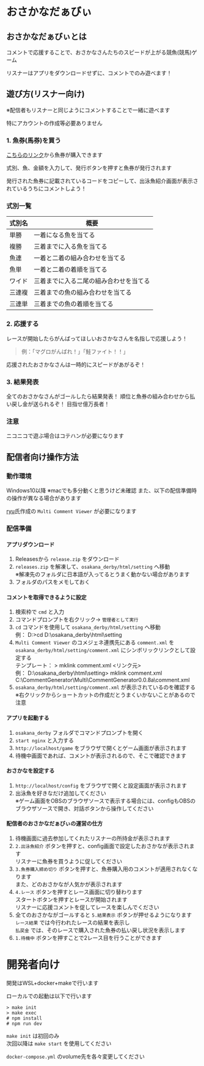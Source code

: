 # おさかなだぁびぃ

## おさかなだぁびぃとは

コメントで応援することで、おさかなさんたちのスピードが上がる競魚(競馬)ゲーム

リスナーはアプリをダウンロードせずに、コメントでのみ遊べます！

## 遊び方(リスナー向け)

※配信者もリスナーと同じようにコメントすることで一緒に遊べます

特にアカウントの作成等必要ありません

### 1. 魚券(馬券)を買う

[こちらのリンク](https://broadcast-derby.github.io/)から魚券が購入できます

式別、魚、金額を入力して、発行ボタンを押すと魚券が発行されます

発行された魚券に記載されているコードをコピーして、出泳魚紹介画面が表示されているうちにコメントしよう！

### 式別一覧

| 式別名 | 概要 |
|---|---|
|単勝|一着になる魚を当てる|   
|複勝|三着までに入る魚を当てる| 
|魚連|一着と二着の組み合わせを当てる| 
|魚単|一着と二着の着順を当てる| 
|ワイド|三着までに入る二尾の組み合わせを当てる| 
|三連複|三着までの魚の組み合わせを当てる| 
|三連単|三着までの魚の着順を当てる| 

### 2. 応援する

レースが開始したらがんばってほしいおさかなさんを名指しで応援しよう！

> 例：「マグロがんばれ！」「鮭ファイト！！」

応援されたおさかなさんは一時的にスピードがあがるぞ！

### 3. 結果発表

全てのおさかなさんがゴールしたら結果発表！
順位と魚券の組み合わせから払い戻し金が送られるぞ！
目指せ億万長者！

### 注意

ニコニコで遊ぶ場合はコテハンが必要になります

## 配信者向け操作方法

### 動作環境

Windows10以降
※macでも多分動くと思うけど未確認
また、以下の配信準備時の操作が異なる場合があります

[ryu](https://twitter.com/kv510k)氏作成の `Multi Comment Viewer` が必要になります

### 配信準備

#### アプリダウンロード

1. Releasesから `release.zip` をダウンロード
1. `releases.zip` を解凍して、`osakana_derby/html/setting` へ移動  
※解凍先のフォルダに日本語が入ってるとうまく動かない場合があります
1. フォルダのパスをメモしておく

#### コメントを取得できるように設定

1. 検索枠で `cmd` と入力
1. コマンドプロンプトを右クリック→ `管理者として実行`
1. `cd` コマンドを使用して `osakana_derby/html/setting` へ移動  
例： D:\>cd D:\osakana_derby\html\setting
1. `Multi Comment Viewer` のコメジェネ連携先にある `comment.xml` を `osakana_derby/html/setting/comment.xml` にシンボリックリンクとして設定する  
テンプレート： > mklink comment.xml <リンク元>  
例： D:\osakana_derby\html\setting> mklink comment.xml C:\CommentGenerator\Multi\CommentGenerator0.0.8a\comment.xml
1. `osakana_derby/html/setting/comment.xml` が表示されているのを確認する  
※右クリックからショートカットの作成だとうまくいかないことがあるので注意

#### アプリを起動する

1. `osakana_derby` フォルダでコマンドプロンプトを開く
1. `start nginx` と入力する
1. `http://localhost/game` をブラウザで開くとゲーム画面が表示されます
1. 待機中画面であれば、コメントが表示されるので、そこで確認できます

#### おさかなを設定する

1. `http://localhost/config` をブラウザで開くと設定画面が表示されます
1. 出泳魚を好きなだけ追加してください  
※ゲーム画面をOBSのブラウザソースで表示する場合には、configもOBSのブラウザソースで開き、対話ボタンから操作してください

#### 配信者のおさかなだぁびぃの運営の仕方

1. 待機画面に過去参加してくれたリスナーの所持金が表示されます
1. `2.出泳魚紹介` ボタンを押すと、config画面で設定したおさかなが表示されます  
リスナーに魚券を買うように促してください
1. `3.魚券購入締め切り` ボタンを押すと、魚券購入用のコメントが適用されなくなります  
また、どのおさかなが人気かが表示されます
1. `4.レース` ボタンを押すとレース画面に切り替わります  
スタートボタンを押すとレースが開始されます  
リスナーに応援コメントを促してレースを楽しんでください
1. 全てのおさかながゴールすると `5.結果表示` ボタンが押せるようになります  
`レース結果` では今行われたレースの結果を表示し  
`払戻金` では、そのレースで購入された魚券の払い戻し状況を表示します
1. `1.待機中` ボタンを押すことで2レース目を行うことができます

# 開発者向け

開発はWSL+docker+makeで行います

ローカルでの起動は以下で行います

```
> make init
> make exec
# npm install
# npm run dev
```

`make init` は初回のみ  
次回以降は `make start` を使用してください

`docker-compose.yml` のvolume先を各々変更してください
